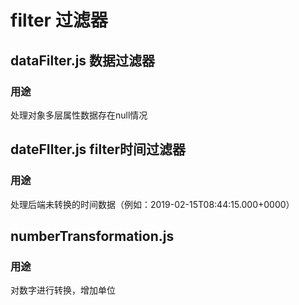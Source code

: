 # filter 过滤器
## dataFilter.js 数据过滤器
### 用途
处理对象多层属性数据存在null情况

## dateFIlter.js filter时间过滤器
### 用途
处理后端未转换的时间数据（例如：2019-02-15T08:44:15.000+0000）

##  numberTransformation.js 
### 用途
对数字进行转换，增加单位